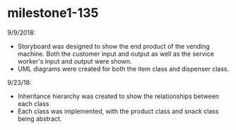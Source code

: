 # milestone1-135
9/9/2018:
- Storyboard was designed to show the end product of the vending machine. Both the customer input and output as well as the service worker's input and output were shown. 
- UML diagrams were created for both the item class and dispenser class.

9/23/18:
- Inheritance hierarchy was created to show the relationships between each class
- Each class was implemented, with the product class and snack class being abstract.
